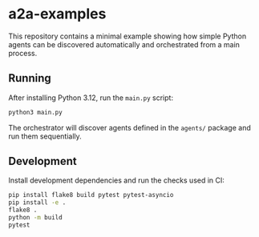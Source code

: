 # a2a-examples

This repository contains a minimal example showing how simple Python agents can
be discovered automatically and orchestrated from a main process.

## Running

After installing Python 3.12, run the `main.py` script:

```bash
python3 main.py
```

The orchestrator will discover agents defined in the `agents/` package and run
them sequentially.


## Development

Install development dependencies and run the checks used in CI:

```bash
pip install flake8 build pytest pytest-asyncio
pip install -e .
flake8 .
python -m build
pytest
```
